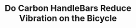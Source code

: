 ---
layout: community
category: community
title: "Do Carbon HandleBars Reduce Vibration on the Bicycle"
description: "Would carbon handlebars provide any additional benefit to reducing vibration if I already have a Redshift stem? I’m thinking it might dampen the amplitude a bit but not sure if it’s worth the cost. "
isTopLevel: false
isSingleLevel: false
isArticle: false
datePublished: 2022-09-01 14:07:00 +0300
dateModified: 2022-09-01 14:07:00 +0300
published: false
---